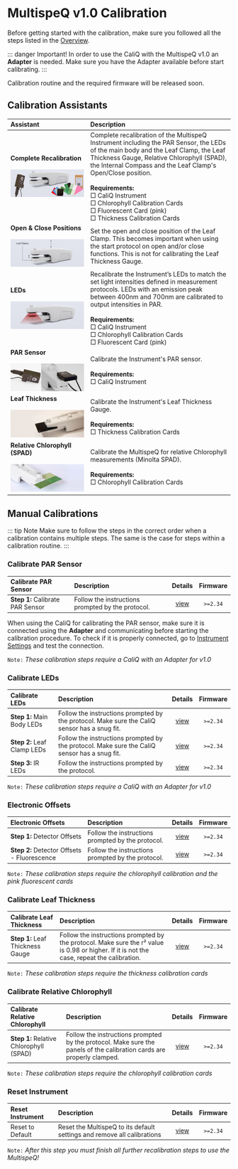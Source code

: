 # MultispeQ v1.0 Calibration

Before getting started with the calibration, make sure you followed all the steps listed in the [Overview](./overview.md).

::: danger Important!
In order to use the CaliQ with the MultispeQ v1.0 an **Adapter** is needed. Make sure you have the Adapter available before start calibrating.
:::

Calibration routine and the required firmware will be released soon.

## Calibration Assistants

| Assistant | Description |
| :-------- | :---------- |
| **Complete Recalibration**<br><br>![](./images/assistants/multispeq-complete-recalibration.jpg) | Complete recalibration of the MultispeQ Instrument including the PAR Sensor, the LEDs of the main body and the Leaf Clamp, the Leaf Thickness Gauge, Relative Chlorophyll (SPAD), the Internal Compass and the Leaf Clamp's Open/Close position.<br><br>**Requirements:**<br>&square; CaliQ Instrument<br>&square; Chlorophyll Calibration Cards<br>&square; Fluorescent Card (pink)<br>&square; Thickness Calibration Cards<br>|
| **Open & Close Positions**<br><br>![](./images/assistants/instrument-clamp-open-closed.jpg) | Set the open and close position of the Leaf Clamp. This becomes important when using the start protocol on open and/or close functions. This is not for calibrating the Leaf Thickness Gauge.|
| **LEDs**<br><br>![](./images/assistants/multispeq-calibrate-leds.jpg) | Recalibrate the Instrument’s LEDs to match the set light intensities defined in measurement protocols. LEDs with an emission peak between 400nm and 700nm are calibrated to output intensities in PAR.<br><br>**Requirements:**<br>&square; CaliQ Instrument<br>&square; Chlorophyll Calibration Cards<br>&square; Fluorescent Card (pink)<br>|
| **PAR Sensor**<br><br>![](./images/assistants/multispeq-calibrate-par-sensor.jpg) | Calibrate the Instrument's PAR sensor.<br><br>**Requirements:**<br>&square; CaliQ Instrument<br>|
| **Leaf Thickness**<br><br>![](./images/assistants/multispeq-calibrate-leaf-thickness.jpg) | Calibrate the Instrument's Leaf Thickness Gauge.<br><br>**Requirements:**<br>&square; Thickness Calibration Cards<br>|
| **Relative Chlorophyll (SPAD)**<br><br>![](./images/assistants/multispeq-clamp-spad-card.jpg) | Calibrate the MultispeQ for relative Chlorophyll measurements (Minolta SPAD).<br><br>**Requirements:**<br>&square; Chlorophyll Calibration Cards<br>|


## Manual Calibrations

::: tip Note
Make sure to follow the steps in the correct order when a calibration contains multiple steps. The same is the case for steps within a calibration routine.
:::

### Calibrate PAR Sensor

| Calibrate PAR Sensor | Description | Details | Firmware |
| :------------------- | :---------- | :-----: | :------: |
| **Step 1:** Calibrate PAR Sensor | Follow the instructions prompted by the protocol. | [view](https://photosynq.com/protocols/2225) | `>=2.34` |

When using the CaliQ for calibrating the PAR sensor, make sure it is connected using the **Adapter** and communicating before starting the calibration procedure. To check if it is properly connected, go to [Instrument Settings](https://help.photosynq.com/instruments/instrument-settings.html) and test the connection.

`Note:` *These calibration steps require a CaliQ with an Adapter for v1.0*

### Calibrate LEDs

| Calibrate LEDs | Description | Details | Firmware |
| :------------- | :---------- | :-----: | :------: |
| **Step 1:** Main Body LEDs | Follow the instructions prompted by the protocol. Make sure the CaliQ sensor has a snug fit. | [view](https://photosynq.com/protocols/2280) | `>=2.34` |
| **Step 2:** Leaf Clamp LEDs | Follow the instructions prompted by the protocol. Make sure the CaliQ sensor has a snug fit. | [view](https://photosynq.com/protocols/2279) | `>=2.34` |
| **Step 3:** IR LEDs | Follow the instructions prompted by the protocol. | [view](https://photosynq.com/protocols/2229) | `>=2.34` |

`Note:` *These calibration steps require a CaliQ with an Adapter for v1.0*

### Electronic Offsets

| Electronic Offsets | Description | Details | Firmware |
| :----------------- | :---------- | :-----: | :------: |
| **Step 1:** Detector Offsets | Follow the instructions prompted by the protocol. | [view](https://photosynq.com/protocols/2230) | `>=2.34` |
| **Step 2:** Detector Offsets - Fluorescence | Follow the instructions prompted by the protocol. | [view](https://photosynq.com/protocols/2231) | `>=2.34` |

`Note:` *These calibration steps require the chlorophyll calibration and the pink fluorescent cards*

### Calibrate Leaf Thickness

| Calibrate Leaf Thickness | Description | Details | Firmware |
| :----------------------- | :---------- | :-----: | :------: |
| **Step 1:** Leaf Thickness Gauge | Follow the instructions prompted by the protocol. Make sure the r² value is 0.98 or higher. If it is not the case, repeat the calibration. | [view](https://photosynq.com/protocols/2232) | `>=2.34` |

`Note:` *These calibration steps require the thickness calibration cards*

### Calibrate Relative Chlorophyll

| Calibrate Relative Chlorophyll | Description | Details | Firmware |
| :----------------------------- | :---------- | :-----: | :------: |
| **Step 1:** Relative Chlorophyll (SPAD) | Follow the instructions prompted by the protocol. Make sure the panels of the calibration cards are properly clamped. | [view](https://photosynq.com/protocols/1890) | `>=2.34` |

`Note:` *These calibration steps require the chlorophyll calibration cards*

### Reset Instrument

| Reset Instrument | Description | Details | Firmware |
| :--------------- | :---------- | :-----: | :------: |
| Reset to Default | Reset the MultispeQ to its default settings and remove all calibrations | [view](https://photosynq.com/protocols/2221) | `>=2.34` |

`Note:` *After this step you must finish all further recalibration steps to use the MultispeQ!*

